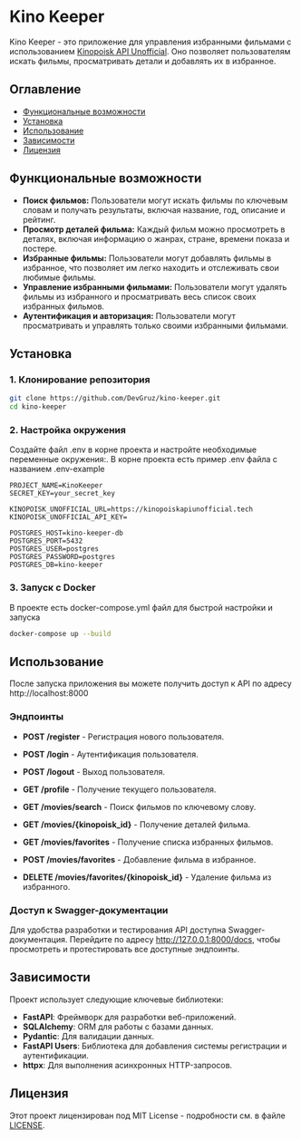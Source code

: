 
# Kino Keeper

Kino Keeper - это приложение для управления избранными фильмами с использованием [Kinopoisk API Unofficial](https://kinopoiskapiunofficial.tech/). Оно позволяет пользователям искать фильмы, просматривать детали и добавлять их в избранное.

## Оглавление

- [Функциональные возможности](#функциональные-возможности)
- [Установка](#установка)
- [Использование](#использование)
- [Зависимости](#зависимости)
- [Лицензия](#лицензия)

## Функциональные возможности

- **Поиск фильмов:** Пользователи могут искать фильмы по ключевым словам и получать результаты, включая название, год, описание и рейтинг.
- **Просмотр деталей фильма:** Каждый фильм можно просмотреть в деталях, включая информацию о жанрах, стране, времени показа и постере.
- **Избранные фильмы:** Пользователи могут добавлять фильмы в избранное, что позволяет им легко находить и отслеживать свои любимые фильмы.
- **Управление избранными фильмами:** Пользователи могут удалять фильмы из избранного и просматривать весь список своих избранных фильмов.
- **Аутентификация и авторизация:** Пользователи могут просматривать и управлять только своими избранными фильмами.

## Установка

### 1. Клонирование репозитория

```bash
git clone https://github.com/DevGruz/kino-keeper.git
cd kino-keeper
```

### 2. Настройка окружения

Создайте файл .env в корне проекта и настройте необходимые переменные окружения:. В корне проекта есть пример .env файла с названием .env-example
```
PROJECT_NAME=KinoKeeper
SECRET_KEY=your_secret_key

KINOPOISK_UNOFFICIAL_URL=https://kinopoiskapiunofficial.tech
KINOPOISK_UNOFFICIAL_API_KEY=

POSTGRES_HOST=kino-keeper-db
POSTGRES_PORT=5432
POSTGRES_USER=postgres
POSTGRES_PASSWORD=postgres
POSTGRES_DB=kino-keeper
```

### 3. Запуск с Docker

В проекте есть docker-compose.yml файл для быстрой настройки и запуска
```bash
docker-compose up --build
```

## Использование
После запуска приложения вы можете получить доступ к API по адресу http://localhost:8000
### Эндпоинты
- **POST /register** - Регистрация нового пользователя.
- **POST /login** - Аутентификация пользователя.
- **POST /logout** - Выход пользователя.

- **GET /profile** - Получение текущего пользователя.

- **GET /movies/search** - Поиск фильмов по ключевому слову.
- **GET /movies/{kinopoisk_id}** - Получение деталей фильма.
- **GET /movies/favorites** - Получение списка избранных фильмов.
- **POST /movies/favorites** - Добавление фильма в избранное.
- **DELETE /movies/favorites/{kinopoisk_id}** - Удаление фильма из избранного.


### Доступ к Swagger-документации
Для удобства разработки и тестирования API доступна Swagger-документация. Перейдите по адресу http://127.0.0.1:8000/docs, чтобы просмотреть и протестировать все доступные эндпоинты.

## Зависимости
Проект использует следующие ключевые библиотеки:

-  **FastAPI**: Фреймворк для разработки веб-приложений.
-  **SQLAlchemy**: ORM для работы с базами данных.
-  **Pydantic**: Для валидации данных.
-  **FastAPI Users**: Библиотека для добавления системы регистрации и аутентификации.
-  **httpx**: Для выполнения асинхронных HTTP-запросов.

## Лицензия
Этот проект лицензирован под MIT License - подробности см. в файле [LICENSE](https://github.com/DevGruz/kino-keeper/blob/main/LICENSE).